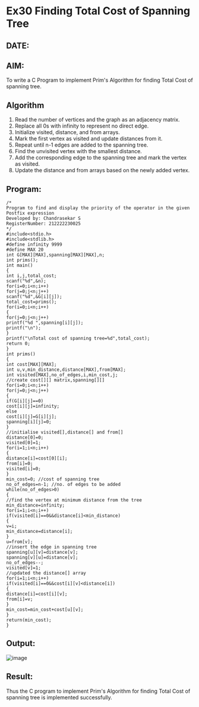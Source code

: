 # Ex30 Finding Total Cost of Spanning Tree
## DATE:
## AIM:
To write a C Program to implement Prim's Algorithm for finding Total Cost of spanning tree.
## Algorithm
1. Read the number of vertices and the graph as an adjacency matrix.
2. Replace all 0s with infinity to represent no direct edge.
3. Initialize visited, distance, and from arrays.
4. Mark the first vertex as visited and update distances from it.
5. Repeat until n-1 edges are added to the spanning tree.
6. Find the unvisited vertex with the smallest distance.
7. Add the corresponding edge to the spanning tree and mark the vertex as visited.
8. Update the distance and from arrays based on the newly added vertex.
 

## Program:
```
/*
Program to find and display the priority of the operator in the given Postfix expression
Developed by: Chandrasekar S
RegisterNumber: 212222230025
*/
#include<stdio.h>
#include<stdlib.h>
#define infinity 9999
#define MAX 20
int G[MAX][MAX],spanning[MAX][MAX],n;
int prims();
int main()
{
int i,j,total_cost;
scanf("%d",&n);
for(i=0;i<n;i++)
for(j=0;j<n;j++)
scanf("%d",&G[i][j]);
total_cost=prims();
for(i=0;i<n;i++)
{
for(j=0;j<n;j++)
printf("%d ",spanning[i][j]);
printf("\n");
}
printf("\nTotal cost of spanning tree=%d",total_cost);
return 0;
}
int prims()
{
int cost[MAX][MAX];
int u,v,min_distance,distance[MAX],from[MAX];
int visited[MAX],no_of_edges,i,min_cost,j;
//create cost[][] matrix,spanning[][]
for(i=0;i<n;i++)
for(j=0;j<n;j++)
{
if(G[i][j]==0)
cost[i][j]=infinity;
else
cost[i][j]=G[i][j];
spanning[i][j]=0;
}
//initialise visited[],distance[] and from[]
distance[0]=0;
visited[0]=1;
for(i=1;i<n;i++)
{
distance[i]=cost[0][i];
from[i]=0;
visited[i]=0;
}
min_cost=0; //cost of spanning tree
no_of_edges=n-1; //no. of edges to be added
while(no_of_edges>0)
{
//find the vertex at minimum distance from the tree
min_distance=infinity;
for(i=1;i<n;i++)
if(visited[i]==0&&distance[i]<min_distance)
{
v=i;
min_distance=distance[i];
}
u=from[v];
//insert the edge in spanning tree
spanning[u][v]=distance[v];
spanning[v][u]=distance[v];
no_of_edges--;
visited[v]=1;
//updated the distance[] array
for(i=1;i<n;i++)
if(visited[i]==0&&cost[i][v]<distance[i])
{
distance[i]=cost[i][v];
from[i]=v;
}
min_cost=min_cost+cost[u][v];
}
return(min_cost);
}
```

## Output:

![image](https://github.com/user-attachments/assets/f590d8a3-e4bf-4bb9-ba32-10f1aa5f1205)


## Result:
Thus the C program to implement Prim's Algorithm for finding Total Cost of spanning tree is implemented successfully.
